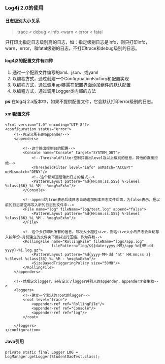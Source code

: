 ### Log4j 2.0的使用



#### 日志级别大小关系

> trace < debug < info <warn < error < fatal

只打印比指定日志级别高的日志，如：指定级别日志是info，则只打印info，warn，error，和fatal级别的日志，不打印trace和debug级别的日志。



#### log4j2的配置文件有四种

1. 通过一个配置文件编写的xml、json、或yaml
2. 以编程方式，通过创建一个ConfigruationFactory和配置实现
3. 以编程方式，通过调用api暴露在配置界面添加组件的默认配置
4. 以编程方式，通过调用Logger类内部的方法

**ps** 在log4j 2.x版本中，如果不提供配置文件，它会默认打印error级别的日志。

#### xml配置文件

```
<?xml version="1.0" encoding="UTF-8"?>
<configuration status="error">
    <!--先定义所有的appender-->
    <appenders>
    
        <!--这个输出控制台的配置-->
        <Console name="Console" target="SYSTEM_OUT">
            <!--ThresholdFilter控制只输出level及以上级别的信息，其他的直接拒绝-->
            <ThresholdFilter level="info" onMatch="ACCEPT" onMismatch="DENY"/>
            <!--这个都知道是输出日志的格式-->
            <PatternLayout pattern="%d{HH:mm:ss.SSS} %-5level %class{36} %L %M - %msg%xEx%n"/>
        </Console>
        
        <!--append为true表示后续日志自动追加到本日志文件后面，为false表示，把以前的日志清空再写入新的日志到文件中-->
        <File name="log" fileName="log/test.log" append="false">
            <PatternLayout pattern="%d{HH:mm:ss.SSS} %-5level %class{36} %L %M - %msg%xEx%n"/>
        </File>

        <!--这个会打印出所有的信息，每次大小超过size，则这size大小的日志会自动存入按年份-月份建立的文件夹下面并进行压缩，作为存档-->
        <RollingFile name="RollingFile" fileName="logs/app.log"
                     filePattern="log/$${date:yyyy-MM}/app-%d{MM-dd-yyyy}-%i.log.gz">
            <PatternLayout pattern="%d{yyyy-MM-dd 'at' HH:mm:ss z} %-5level %class{36} %L %M - %msg%xEx%n"/>
            <SizeBasedTriggeringPolicy size="50MB"/>
        </RollingFile>
    </appenders>
    
    <!--然后定义logger，只有定义了logger并引入的appender，appender才会生效-->
    <loggers>
        <!--建立一个默认的root的logger-->
        <root level="trace">
            <appender-ref ref="RollingFile"/>
            <appender-ref ref="Console"/>
            <appender-ref ref="log"/>
        </root>

    </loggers>
</configuration>
```



#### Java引用

```
private static final Logger LOG = LogManager.getLogger(StudentDaoTest.class);
```


